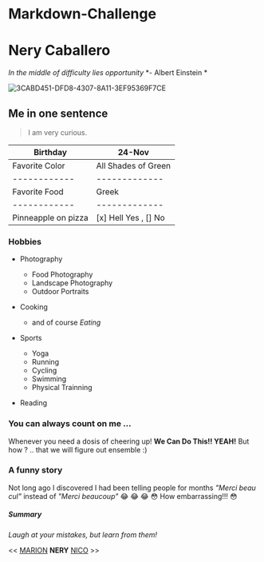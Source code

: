 # Markdown-Challenge

# Nery Caballero
*In the middle of difficulty lies opportunity*
*- Albert Einstein *

![3CABD451-DFD8-4307-8A11-3EF95369F7CE](https://user-images.githubusercontent.com/70692300/93601072-e5a42b80-f9c0-11ea-8b36-d47ee84a88bb.JPG)

## Me in one sentence
> I am very curious.

Birthday | 24-Nov
------------ | -------------
Favorite Color | All Shades of Green
------------ | -------------
Favorite Food | Greek
------------ | -------------
Pinneapple on pizza | [x] Hell Yes , [] No 

### Hobbies

* Photography
    * Food Photography
    * Landscape Photography
    * Outdoor Portraits

* Cooking 
    * and of course *Eating*

* Sports
    * Yoga 
    * Running
    * Cycling
    * Swimming
    * Physical Trainning

* Reading

### You can always count on me ...

Whenever you need a dosis of cheering up! 
**We Can Do This!! YEAH!**
But how ? .. that we will figure out ensemble :)


### A funny story 
Not long ago I discovered I had been telling people for months *"Merci beau cul"* instead of *"Merci beaucoup"* :joy: :joy: :joy:
:flushed: How embarrassing!!! :flushed:

##### Summary
*Laugh at your mistakes, but learn from them!*

 
<< [MARION](https://github.com/marionstaats/markdown-challenge) **NERY** [NICO](https://github.com/Nick-C0DE/markdown-challenge) >>




